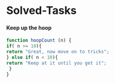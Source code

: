 # Solved-Tasks
####  Keep up the hoop
````javascript
function hoopCount (n) {
if( n >= 10){
return "Great, now move on to tricks";
} else if( n < 10){
return "Keep at it until you get it";
 }
}
````
